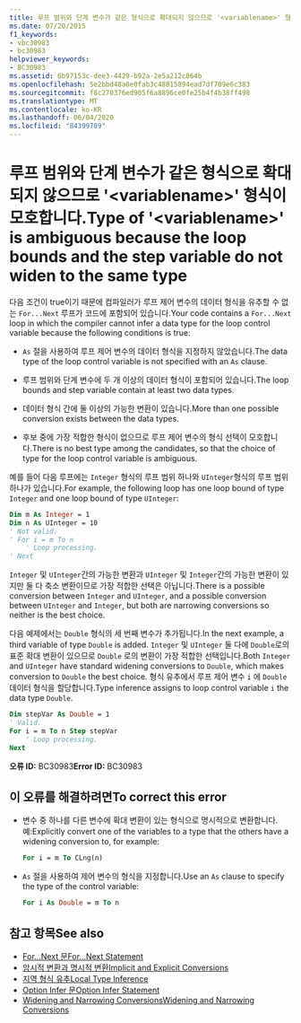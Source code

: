 ```yaml
---
title: 루프 범위와 단계 변수가 같은 형식으로 확대되지 않으므로 '<variablename>' 형식이 모호합니다.
ms.date: 07/20/2015
f1_keywords:
- vbc30983
- bc30983
helpviewer_keywords:
- BC30983
ms.assetid: 6b97153c-dee3-4429-b92a-2e5a212c864b
ms.openlocfilehash: 5e2bbd48a0e0fab3c48815894ead7df709e6c383
ms.sourcegitcommit: f8c270376ed905f6a8896ce0fe25b4f4b38ff498
ms.translationtype: MT
ms.contentlocale: ko-KR
ms.lasthandoff: 06/04/2020
ms.locfileid: "84399789"
---
```

# <a name="type-of-variablename-is-ambiguous-because-the-loop-bounds-and-the-step-variable-do-not-widen-to-the-same-type"></a><span data-ttu-id="2c6b7-102">루프 범위와 단계 변수가 같은 형식으로 확대되지 않으므로 '\<variablename>' 형식이 모호합니다.</span><span class="sxs-lookup"><span data-stu-id="2c6b7-102">Type of '\<variablename>' is ambiguous because the loop bounds and the step variable do not widen to the same type</span></span>
<span data-ttu-id="2c6b7-103">다음 조건이 true이기 때문에 컴파일러가 루프 제어 변수의 데이터 형식을 유추할 수 없는 `For...Next` 루프가 코드에 포함되어 있습니다.</span><span class="sxs-lookup"><span data-stu-id="2c6b7-103">Your code contains a `For...Next` loop in which the compiler cannot infer a data type for the loop control variable because the following conditions is true:</span></span>  
  
- <span data-ttu-id="2c6b7-104">`As` 절을 사용하여 루프 제어 변수의 데이터 형식을 지정하지 않았습니다.</span><span class="sxs-lookup"><span data-stu-id="2c6b7-104">The data type of the loop control variable is not specified with an `As` clause.</span></span>  
  
- <span data-ttu-id="2c6b7-105">루프 범위와 단계 변수에 두 개 이상의 데이터 형식이 포함되어 있습니다.</span><span class="sxs-lookup"><span data-stu-id="2c6b7-105">The loop bounds and step variable contain at least two data types.</span></span>  
  
- <span data-ttu-id="2c6b7-106">데이터 형식 간에 둘 이상의 가능한 변환이 있습니다.</span><span class="sxs-lookup"><span data-stu-id="2c6b7-106">More than one possible conversion exists between the data types.</span></span>  
  
- <span data-ttu-id="2c6b7-107">후보 중에 가장 적합한 형식이 없으므로 루프 제어 변수의 형식 선택이 모호합니다.</span><span class="sxs-lookup"><span data-stu-id="2c6b7-107">There is no best type among the candidates, so that the choice of type for the loop control variable is ambiguous.</span></span>  
  
 <span data-ttu-id="2c6b7-108">예를 들어 다음 루프에는 `Integer` 형식의 루프 범위 하나와 `UInteger`형식의 루프 범위 하나가 있습니다.</span><span class="sxs-lookup"><span data-stu-id="2c6b7-108">For example, the following loop has one loop bound of type `Integer` and one loop bound of type `UInteger`:</span></span>  
  
```vb  
Dim m As Integer = 1  
Dim n As UInteger = 10  
' Not valid.  
' For i = m To n  
    ' Loop processing.  
' Next  
```  
  
 <span data-ttu-id="2c6b7-109">`Integer` 및 `UInteger`간의 가능한 변환과 `UInteger` 및 `Integer`간의 가능한 변환이 있지만 둘 다 축소 변환이므로 가장 적합한 선택은 아닙니다.</span><span class="sxs-lookup"><span data-stu-id="2c6b7-109">There is a possible conversion between `Integer` and `UInteger`, and a possible conversion between `UInteger` and `Integer`, but both are narrowing conversions so neither is the best choice.</span></span>  
  
 <span data-ttu-id="2c6b7-110">다음 예제에서는 `Double` 형식의 세 번째 변수가 추가됩니다.</span><span class="sxs-lookup"><span data-stu-id="2c6b7-110">In the next example, a third variable of type `Double` is added.</span></span> <span data-ttu-id="2c6b7-111">`Integer` 및 `UInteger` 둘 다에 `Double`로의 표준 확대 변환이 있으므로 `Double` 로의 변환이 가장 적합한 선택입니다.</span><span class="sxs-lookup"><span data-stu-id="2c6b7-111">Both `Integer` and `UInteger` have standard widening conversions to `Double`, which makes conversion to `Double` the best choice.</span></span> <span data-ttu-id="2c6b7-112">형식 유추에서 루프 제어 변수 `i` 에 `Double`데이터 형식을 할당합니다.</span><span class="sxs-lookup"><span data-stu-id="2c6b7-112">Type inference assigns to loop control variable `i` the data type `Double`.</span></span>  
  
```vb  
Dim stepVar As Double = 1  
' Valid.  
For i = m To n Step stepVar  
    ' Loop processing.  
Next  
```  
  
 <span data-ttu-id="2c6b7-113">**오류 ID:** BC30983</span><span class="sxs-lookup"><span data-stu-id="2c6b7-113">**Error ID:** BC30983</span></span>  
  
## <a name="to-correct-this-error"></a><span data-ttu-id="2c6b7-114">이 오류를 해결하려면</span><span class="sxs-lookup"><span data-stu-id="2c6b7-114">To correct this error</span></span>  
  
- <span data-ttu-id="2c6b7-115">변수 중 하나를 다른 변수에 확대 변환이 있는 형식으로 명시적으로 변환합니다. 예:</span><span class="sxs-lookup"><span data-stu-id="2c6b7-115">Explicitly convert one of the variables to a type that the others have a widening conversion to, for example:</span></span>  
  
    ```vb  
    For i = m To CLng(n)  
    ```  
  
- <span data-ttu-id="2c6b7-116">`As` 절을 사용하여 제어 변수의 형식을 지정합니다.</span><span class="sxs-lookup"><span data-stu-id="2c6b7-116">Use an `As` clause to specify the type of the control variable:</span></span>  
  
    ```vb  
    For i As Double = m To n
    ```  
  
## <a name="see-also"></a><span data-ttu-id="2c6b7-117">참고 항목</span><span class="sxs-lookup"><span data-stu-id="2c6b7-117">See also</span></span>

- [<span data-ttu-id="2c6b7-118">For...Next 문</span><span class="sxs-lookup"><span data-stu-id="2c6b7-118">For...Next Statement</span></span>](../language-reference/statements/for-next-statement.md)
- [<span data-ttu-id="2c6b7-119">암시적 변환과 명시적 변환</span><span class="sxs-lookup"><span data-stu-id="2c6b7-119">Implicit and Explicit Conversions</span></span>](../programming-guide/language-features/data-types/implicit-and-explicit-conversions.md)
- [<span data-ttu-id="2c6b7-120">지역 형식 유추</span><span class="sxs-lookup"><span data-stu-id="2c6b7-120">Local Type Inference</span></span>](../programming-guide/language-features/variables/local-type-inference.md)
- [<span data-ttu-id="2c6b7-121">Option Infer 문</span><span class="sxs-lookup"><span data-stu-id="2c6b7-121">Option Infer Statement</span></span>](../language-reference/statements/option-infer-statement.md)
- [<span data-ttu-id="2c6b7-122">Widening and Narrowing Conversions</span><span class="sxs-lookup"><span data-stu-id="2c6b7-122">Widening and Narrowing Conversions</span></span>](../programming-guide/language-features/data-types/widening-and-narrowing-conversions.md)
